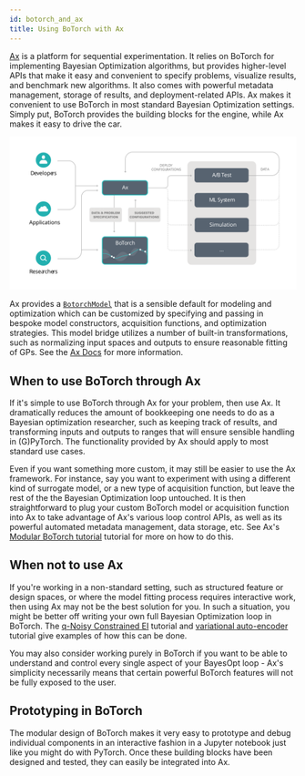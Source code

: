```yaml
---
id: botorch_and_ax
title: Using BoTorch with Ax
---
```


[Ax](https://ax.dev) is a platform for sequential experimentation. It relies on
BoTorch for implementing Bayesian Optimization algorithms, but provides
higher-level APIs that make it easy and convenient to specify problems,
visualize results, and benchmark new algorithms.
It also comes with powerful metadata management, storage of results, and
deployment-related APIs. Ax makes it convenient to use BoTorch in most standard
Bayesian Optimization settings.
Simply put, BoTorch provides the building blocks for the engine, while Ax makes
it easy to drive the car.


![BoTorch and Ax](assets/botorch_and_ax.svg)


Ax provides a
[`BotorchModel`](https://https://ax.readthedocs.io/en/latest/models.html#ax.models.torch.botorch.BotorchModel)
that is a sensible default for modeling and optimization which can be customized
by specifying and passing in bespoke model constructors, acquisition functions,
and optimization strategies.
This model bridge utilizes a number of built-in transformations, such as
normalizing input spaces and outputs to ensure reasonable fitting of GPs.
See the [Ax Docs](https://ax.dev/docs/models.html#transforms) for more
information.


## When to use BoTorch through Ax

If it's simple to use BoTorch through Ax for your problem, then use Ax. It
dramatically reduces the amount of bookkeeping one needs to do as a Bayesian
optimization researcher, such as keeping track of results, and transforming
inputs and outputs to ranges that will ensure sensible handling in (G)PyTorch.
The functionality provided by Ax should apply to most standard use cases.

Even if you want something more custom, it may still be easier to use the Ax
framework. For instance, say you want to experiment with using a different kind
of surrogate model, or a new type of acquisition function, but leave the rest of
the the Bayesian Optimization loop untouched. It is then straightforward to plug
your custom BoTorch model or acquisition function into Ax to take advantage of
Ax's various loop control APIs, as well as its powerful automated metadata
management, data storage, etc. See Ax's
[Modular BoTorch tutorial](https://ax.dev/docs/tutorials/modular_botorch/)
tutorial for more on how to do this.


## When not to use Ax

If you're working in a non-standard setting, such as structured feature or
design spaces, or where the model fitting process requires interactive work,
then using Ax may not be the best solution for you. In such a situation, you
might be better off writing your own full Bayesian Optimization loop in BoTorch.
The [q-Noisy Constrained EI](tutorials/closed_loop_botorch_only) tutorial and
[variational auto-encoder](tutorials/vae_mnist) tutorial give examples of how
this can be done.

You may also consider working purely in BoTorch if you want to be able to
understand and control every single aspect of your BayesOpt loop - Ax's
simplicity necessarily means that certain powerful BoTorch features will not be
fully exposed to the user.


## Prototyping in BoTorch

The modular design of BoTorch makes it very easy to prototype and debug
individual components in an interactive fashion in a Jupyter notebook just like
you might do with PyTorch. Once these building blocks have been designed and
tested, they can easily be integrated into Ax.

